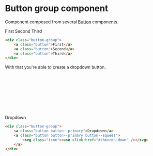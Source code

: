 # Button group component

Component composed from several [Button](/components/button) components.

<div class="skittles-components-sample">
    <div class="button-group">
        <a class="button">First</a>
        <a class="button">Second</a>
        <a class="button">Third</a>
    </div>
</div>

```html
<div class="button-group">
    <a class="button">First</a>
    <a class="button">Second</a>
    <a class="button">Third</a>
</div>
```

With that you're able to create a dropdown button.

<div class="skittles-components-sample">
    <div class="button-group">
        <a class="button button--primary">Dropdown</a>
        <a class="button button--primary button--squeez">
            <svg class="icon"><use xlink:href="#chevron-down" /></svg>
        </a>
    </div>
</div>

```html
<div class="button-group">
    <a class="button button--primary">Dropdown</a>
    <a class="button button--primary button--squeez">
        <svg class="icon"><use xlink:href="#chevron-down" /></svg>
    </a>
</div>
```
